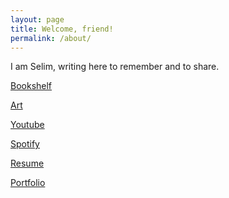 ```yaml
---
layout: page
title: Welcome, friend!
permalink: /about/
---
```


I am Selim, writing here to remember and to share. 

<a href="https://www.goodreads.com/review/list/24616331-selim?order=d&shelf=read&sort=avg_rating" target="_blank">Bookshelf​</a>

<a href="https://artsandculture.google.com/favorite/group/lwICDYo8WqCBLQ" target="_blank">Art</a>

<a href="https://www.youtube.com/channel/UCGn05il3FxxvSrGeF2B0OrA/playlists" target="_blank">Youtube </a>

<a href="https://open.spotify.com/user/hselimozturk" target="_blank">Spotify</a>

<a href="/resume">Resume</a>

<a href="https://github.com/selimslab/portfolio">Portfolio</a>

